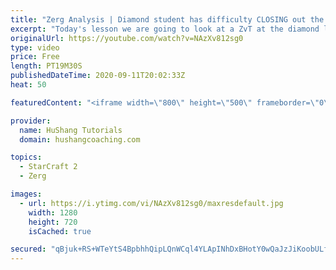 ```yaml
---
title: "Zerg Analysis | Diamond student has difficulty CLOSING out the MATCH [Starcraft 2]"
excerpt: "Today's lesson we are going to look at a ZvT at the diamond level focusing on the Zerg Analysis. The zerg manages to get into a very strong position but has difficulty closing it out. Let's learn how we can approach this scenario better!  Zerg Analysis | Diamond student has difficulty CLOSING out the"
originalUrl: https://youtube.com/watch?v=NAzXv812sg0
type: video
price: Free
length: PT19M30S
publishedDateTime: 2020-09-11T20:02:33Z
heat: 50

featuredContent: "<iframe width=\"800\" height=\"500\" frameborder=\"0\" src=\"https://www.youtube.com/embed/NAzXv812sg0\" allow=\"accelerometer; autoplay; encrypted-media; gyroscope; picture-in-picture\" allowfullscreen></iframe>"

provider:
  name: HuShang Tutorials
  domain: hushangcoaching.com

topics:
  - StarCraft 2
  - Zerg

images:
  - url: https://i.ytimg.com/vi/NAzXv812sg0/maxresdefault.jpg
    width: 1280
    height: 720
    isCached: true

secured: "qBjuk+RS+WTeYtS4BpbhhQipLQnWCql4YLApINhDxBHotY0wQaJzJiKoobULfOn/SaH9I9w9YXNugNiHX2NHYG4As47zBYBOZnqYDXSWOwUf0gwS9f0c8mDWVuEbL/IwNkD1swSI8MuCdA59iW1RV2TEAiPuj6Y/TxxG3M1apir1W7o26+En7kM9VwiLIe27oFyE4nCmlKqWT/ir5niMUrCoZLHaa2cIUwBCH9SF2tbpDgc1xQTF6PfqiIXjqPTGIy3OU37QDn7i77SmRZ0RKFbe+IIOMCStnRSsqHPb/z+Oj5jUMcHzhyKcVbfoEy3lrg1V4LJG6RuVvtQiC2JN6mz3aYVDqnloMNMRmHNqbcuZZWhSwYl6kkqIaPspXX4wQSRJ9yThE5jlsFA/y7zfdM9AT5/oWXrF0U8dVqXeOVA=;mbs3p4A4DqUrwiSstVcnFg=="
---
```


